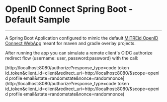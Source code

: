 # OpenID Connect Spring Boot  - Default Sample
---

A Spring Boot Application configured to mimic the default [MITREid OpenID Connect WebApp](https://github.com/mitreid-connect/OpenID-Connect-Java-Spring-Server/tree/master/openid-connect-server-webapp) meant for maven and gradle overlay projects.

After running the app you can simulate a remote client's OIDC authorize redirect flow (username: user, password:password) with the call:

[http://localhost:8080/authorize?response_type=code token id_token&client_id=client&redirect_uri=http://localhost:8080/&scope=openid profile email&state=randomstate&nonce=randomnonce](http://localhost:8080/authorize?response_type=code token id_token&client_id=client&redirect_uri=http://localhost:8080/&scope=openid profile email&state=randomstate&nonce=randomnonce)

